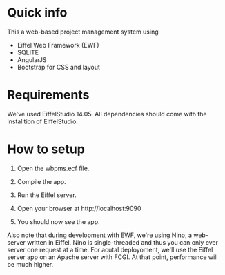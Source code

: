 # Quick info
This a web-based project management system using
* Eiffel Web Framework (EWF)
* SQLITE
* AngularJS
* Bootstrap for CSS and layout

# Requirements
We've used EiffelStudio 14.05.
All dependencies should come with the installtion of EiffelStudio.

# How to setup
1. Open the wbpms.ecf file.

2. Compile the app.

3. Run the Eiffel server.

4. Open your browser at http://localhost:9090

5. You should now see the app.

Also note that during development with EWF, we're using
Nino, a web-server written in Eiffel. Nino is single-threaded
and thus you can only ever server one request at a time.
For acutal deployoment, we'll use the Eiffel server app on an
Apache server with FCGI. At that point, performance will be
much higher.



